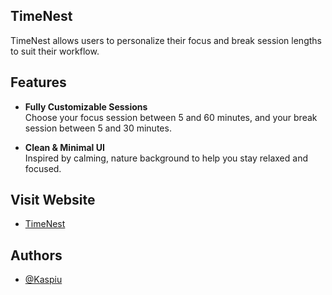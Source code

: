 ## TimeNest

TimeNest allows users to personalize their focus and break session lengths to suit their workflow.

## Features

- **Fully Customizable Sessions**  
  Choose your focus session between 5 and 60 minutes, and your break session between 5 and 30 minutes.

- **Clean & Minimal UI**  
  Inspired by calming, nature background to help you stay relaxed and focused.

## Visit Website

- [TimeNest](https://kaspiu.github.io/TimeNest/)

## Authors

- [@Kaspiu](https://github.com/Kaspiu)
